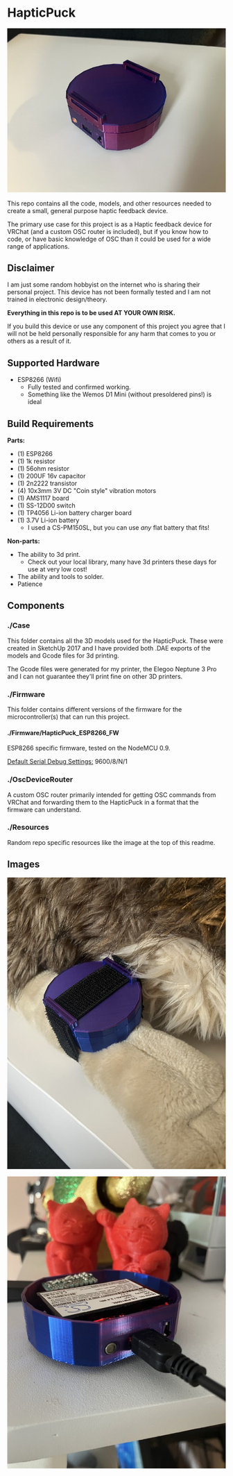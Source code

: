 # HapticPuck

[![The first working version of the Puck](Resources/Images/IMG_1495_small.jpeg)](Resources/Images/IMG_1495_full.jpeg)

This repo contains all the code, models, and other resources needed to create a small, general purpose haptic feedback device.

The primary use case for this project is as a Haptic feedback device for VRChat (and a custom OSC router is included), but if you know how to code, or have basic knowledge of OSC than it could be used for a wide range of applications.

## Disclaimer

I am just some random hobbyist on the internet who is sharing their personal project. This device has not been formally tested and I am not trained in electronic design/theory.

**Everything in this repo is to be used AT YOUR OWN RISK.**

If you build this device or use any component of this project you agree that I will not be held personally responsible for any harm that comes to you or others as a result of it.

## Supported Hardware

- ESP8266 (Wifi)
    - Fully tested and confirmed working.
    - Something like the Wemos D1 Mini (without presoldered pins!) is ideal

## Build Requirements

**Parts:**
- (1) ESP8266
- (1) 1k resistor
- (1) 56ohm resistor
- (1) 200UF 16v capacitor
- (1) 2n2222 transistor
- (4) 10x3mm 3V DC "Coin style" vibration motors
- (1) AMS1117 board
- (1) SS-12D00 switch
- (1) TP4056 Li-ion battery charger board
- (1) 3.7V Li-ion battery
  - I used a CS-PM150SL, but you can use *any* flat battery that fits!


**Non-parts:**
- The ability to 3d print.
    - Check out your local library, many have 3d printers these days for use at very low cost!
- The ability and tools to solder.
- Patience

## Components

### ./Case

This folder contains all the 3D models used for the HapticPuck. These were created in SketchUp 2017 and I have provided both .DAE exports of the models and Gcode files for 3d printing.

The Gcode files were generated for my printer, the Elegoo Neptune 3 Pro and I can not guarantee they'll print fine on other 3D printers.

### ./Firmware

This folder contains different versions of the firmware for the microcontroller(s) that can run this project.

#### ./Firmware/HapticPuck_ESP8266_FW

ESP8266 specific firmware, tested on the NodeMCU 0.9.

<ins>Default Serial Debug Settings:</ins> 9600/8/N/1

### ./OscDeviceRouter

A custom OSC router primarily intended for getting OSC commands from VRChat and forwarding them to the HapticPuck in a format that the firmware can understand.

### ./Resources

Random repo specific resources like the image at the top of this readme.

## Images

[![The puck being worn](Resources/Images/IMG_1494_small.jpeg)](Resources/Images/IMG_1494_full.jpeg)

[![Internal view of the puck](Resources/Images/IMG_1478_small.jpeg)](Resources/Images/IMG_1478_full.jpeg)
